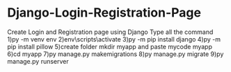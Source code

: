 # Django-Login-Registration-Page
Create Login and Registration page using Django 
Type all the command 
1)py -m venv env
2)env\scripts\activate
3)py -m pip install django
4)py -m pip install pillow
5)create folder mkdir myapp and paste mycode myapp
6)cd myapp 
7)py manage.py makemigrations
8)py manage.py migrate
9)py manage.py runserver
